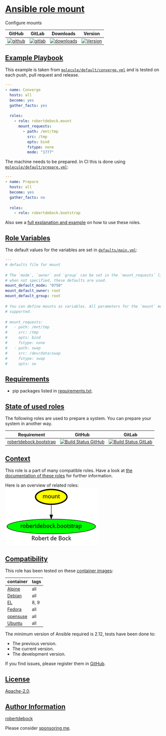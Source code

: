 # [Ansible role mount](#mount)

Configure mounts

|GitHub|GitLab|Downloads|Version|
|------|------|---------|-------|
|[![github](https://github.com/robertdebock/ansible-role-mount/workflows/Ansible%20Molecule/badge.svg)](https://github.com/robertdebock/ansible-role-mount/actions)|[![gitlab](https://gitlab.com/robertdebock-iac/ansible-role-mount/badges/master/pipeline.svg)](https://gitlab.com/robertdebock-iac/ansible-role-mount)|[![downloads](https://img.shields.io/ansible/role/d/robertdebock/mount)](https://galaxy.ansible.com/robertdebock/mount)|[![Version](https://img.shields.io/github/release/robertdebock/ansible-role-mount.svg)](https://github.com/robertdebock/ansible-role-mount/releases/)|

## [Example Playbook](#example-playbook)

This example is taken from [`molecule/default/converge.yml`](https://github.com/robertdebock/ansible-role-mount/blob/master/molecule/default/converge.yml) and is tested on each push, pull request and release.

```yaml
---
- name: Converge
  hosts: all
  become: yes
  gather_facts: yes

  roles:
    - role: robertdebock.mount
      mount_requests:
        - path: /mnt/tmp
          src: /tmp
          opts: bind
          fstype: none
          mode: "1777"
```

The machine needs to be prepared. In CI this is done using [`molecule/default/prepare.yml`](https://github.com/robertdebock/ansible-role-mount/blob/master/molecule/default/prepare.yml):

```yaml
---
- name: Prepare
  hosts: all
  become: yes
  gather_facts: no

  roles:
    - role: robertdebock.bootstrap
```

Also see a [full explanation and example](https://robertdebock.nl/how-to-use-these-roles.html) on how to use these roles.

## [Role Variables](#role-variables)

The default values for the variables are set in [`defaults/main.yml`](https://github.com/robertdebock/ansible-role-mount/blob/master/defaults/main.yml):

```yaml
---
# defaults file for mount

# The `mode`, `owner` and `group` can be set in the `mount_requests` list, but
# when not specified, these defaults are used.
mount_default_mode: "0750"
mount_default_owner: root
mount_default_group: root

# You can define mounts as variables. All parameters for the `mount` module are
# supported.

# mount_requests:
#   - path: /mnt/tmp
#     src: /tmp
#     opts: bind
#     fstype: none
#   - path: swap
#     src: /dev/data/swap
#     fstype: swap
#     opts: sw
```

## [Requirements](#requirements)

- pip packages listed in [requirements.txt](https://github.com/robertdebock/ansible-role-mount/blob/master/requirements.txt).

## [State of used roles](#state-of-used-roles)

The following roles are used to prepare a system. You can prepare your system in another way.

| Requirement | GitHub | GitLab |
|-------------|--------|--------|
|[robertdebock.bootstrap](https://galaxy.ansible.com/robertdebock/bootstrap)|[![Build Status GitHub](https://github.com/robertdebock/ansible-role-bootstrap/workflows/Ansible%20Molecule/badge.svg)](https://github.com/robertdebock/ansible-role-bootstrap/actions)|[![Build Status GitLab](https://gitlab.com/robertdebock-iac/ansible-role-bootstrap/badges/master/pipeline.svg)](https://gitlab.com/robertdebock-iac/ansible-role-bootstrap)|

## [Context](#context)

This role is a part of many compatible roles. Have a look at [the documentation of these roles](https://robertdebock.nl/) for further information.

Here is an overview of related roles:
![dependencies](https://raw.githubusercontent.com/robertdebock/ansible-role-mount/png/requirements.png "Dependencies")

## [Compatibility](#compatibility)

This role has been tested on these [container images](https://hub.docker.com/u/robertdebock):

|container|tags|
|---------|----|
|[Alpine](https://hub.docker.com/r/robertdebock/alpine)|all|
|[Debian](https://hub.docker.com/r/robertdebock/debian)|all|
|[EL](https://hub.docker.com/r/robertdebock/enterpriselinux)|8, 9|
|[Fedora](https://hub.docker.com/r/robertdebock/fedora)|all|
|[opensuse](https://hub.docker.com/r/robertdebock/opensuse)|all|
|[Ubuntu](https://hub.docker.com/r/robertdebock/ubuntu)|all|

The minimum version of Ansible required is 2.12, tests have been done to:

- The previous version.
- The current version.
- The development version.

If you find issues, please register them in [GitHub](https://github.com/robertdebock/ansible-role-mount/issues).

## [License](#license)

[Apache-2.0](https://github.com/robertdebock/ansible-role-mount/blob/master/LICENSE).

## [Author Information](#author-information)

[robertdebock](https://robertdebock.nl/)

Please consider [sponsoring me](https://github.com/sponsors/robertdebock).

